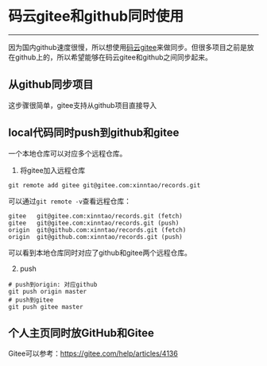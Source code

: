 # 码云gitee和github同时使用
<!-- toc -->
-----

因为国内github速度很慢，所以想使用[码云gitee](https://gitee.com/)来做同步。但很多项目之前是放在github上的，所以希望能够在码云gitee和github之间同步起来。

## 从github同步项目
这步骤很简单，gitee支持从github项目直接导入

## local代码同时push到github和gitee
一个本地仓库可以对应多个远程仓库。

1. 将gitee加入远程仓库
```git
git remote add gitee git@gitee.com:xinntao/records.git
```
可以通过`git remote -v`查看远程仓库：
```git
gitee   git@gitee.com:xinntao/records.git (fetch)
gitee   git@gitee.com:xinntao/records.git (push)
origin  git@github.com:xinntao/records.git (fetch)
origin  git@github.com:xinntao/records.git (push)
```
可以看到本地仓库同时对应了github和gitee两个远程仓库。

2. push
```git
# push到origin: 对应github
git push origin master
# push到gitee
git push gitee master
```

## 个人主页同时放GitHub和Gitee
Gitee可以参考：https://gitee.com/help/articles/4136